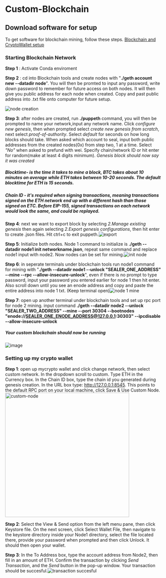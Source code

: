 # Custom-Blockchain

## Download software for setup
To get software for blockchain mining, follow these steps. 
[Blockchain and CryptoWallet setup](https://smu.bootcampcontent.com/SMU-Coding-Bootcamp/smu-dal-virt-fin-pt-08-2021-u-c/-/blob/master/01-Lesson-Plans/18-Blockchain/Supplemental/blockchain-install-guide.md)

### Starting Blockchain Network

**Step 1** : Activate Conda enviroment

**Step 2** : cd into Blockchain tools and create nodes with  "**./geth account new --datadir node**". You will then be promted to input any password, write down password to remember for future access on both nodes. It will then give you public address for each node when created. Copy and past public address into .txt file onto computer for future setup.

![node creation](https://user-images.githubusercontent.com/86683976/146997684-330b22fe-e776-4984-b3b0-1e9776666bd8.PNG)


**Step 3**: after nodes are created, run **./puppeth** command, you will then be prompted to name your network,input any network name. Click *configure new genesis*, then when prompted select *create new genesis from scratch*, next select *proof-of-authority*. Select *default* for seconds on how long blocks should take. When asked which account to seal, input both public addresses from the created nodes(0x) from step two, 1 at a time. 
Select *"No"* when asked to prefund with wei. Specify chain/network  ID or hit enter for random(make at least 4 digits minimum). *Genesis block should now say it was created*
##### Blocktime- is the time it takes to mine a block, BTC takes about 10 minutes on average while ETH takes between 10-20 seconds. The default blocktime for ETH is 15 seconds.
##### Chain ID - it's required when signing transactions, meaning transactions signed on the ETH network end up with a different hash than those signed on ETC. Before EIP-155, signed transactions on each network would look the same, and could be replayed.



**Step 4**: next we want to export block by selecting *2.Manage existing genesis* then again selecting *2.Export genesis configurations*, then hit enter to create .json files. Hit ctrl+c to exit puppeth.![export](https://user-images.githubusercontent.com/86683976/146998346-085ed1cc-a8c0-470c-beb5-8bec6a57977b.PNG)


**Step 5**: Initialize both nodes. Node 1 command to initialize is **./geth --datadir node1 init networkname.json**, repeat same command and replace node1 input with node2. Now nodes can be set for mining.![init node](https://user-images.githubusercontent.com/86683976/146998470-5f6768a3-b727-4e28-83f0-bfaecb7c26b7.PNG)


**Step 6**: in seperate terminals under blockchain tools run node1 command for mining with "**./geth --datadir node1 --unlock "SEALER_ONE_ADDRESS" --mine --rpc --allow-insecure-unlock**", even if there is no prompt to type password, input your password you entered earlier for node 1 then hit enter. Also scroll down until you see an enode address and copy and paste the entire address into node 1 txt. (Keep terminal open)![node 1 mine](https://user-images.githubusercontent.com/86683976/146998631-303fa16d-76a9-4c68-b5e6-1959b83e991a.PNG)


**Step 7**: open up another terminal under blockchain tools and set up rpc port for node 2 mining. input command **./geth --datadir node2 --unlock "SEALER_TWO_ADDRESS" --mine --port 30304 --bootnodes "enode://SEALER_ONE_ENODE_ADDRESS@127.0.0.1:30303" --ipcdisable --allow-insecure-unlock** 
##### Your custom blockchain should now be running
![image](https://user-images.githubusercontent.com/86683976/146998724-af998eb7-763a-455e-a968-f7ddfeb68c76.png)

### Setting up my crypto wallet

**Step 1**: open up mycrypto wallet and click change network, then select custom network. In the dropdown scroll to custom. Type ETH in the Currency box. In the Chain ID box, type the chain id you generated during genesis creation. In the URL box type: http://127.0.0.1:8545.  This points to the default RPC port on your local machine, click Save & Use Custom Node.<img width="400" alt="custom-node" src="https://user-images.githubusercontent.com/86683976/146999640-6b1e4ec5-e27f-43ea-8af1-7fecf421d3f5.png">

**Step 2**: Select the View & Send option from the left menu pane, then click Keystore file. On the next screen, click Select Wallet File, then navigate to the keystore directory inside your Node1 directory, select the file located there, provide your password when prompted and then click Unlock. It should then open your wallet.

**Step 3**: In the To Address box, type the account address from Node2, then fill in an amount of ETH. Confirm the transaction by clicking *Send Transaction*, and the *Send* button in the pop-up window. Your transaction should be succesful.![transaction succesful](https://user-images.githubusercontent.com/86683976/147003938-cd80a600-3590-4407-847c-7aa291800d90.PNG)
